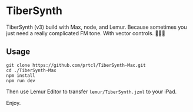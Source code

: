 # TiberSynth

TiberSynth (v3) build with Max, node, and Lemur. Because sometimes you just need a really complicated FM tone. With vector controls. 🔮🔮🔮

## Usage

```
git clone https://github.com/prtcl/TiberSynth-Max.git
cd ./TiberSynth-Max
npm install
npm run dev
```

Then use Lemur Editor to transfer `lemur/TiberSynth.jzml` to your iPad.

Enjoy.
